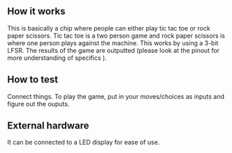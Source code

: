 <!---

This file is used to generate your project datasheet. Please fill in the information below and delete any unused
sections.

You can also include images in this folder and reference them in the markdown. Each image must be less than
512 kb in size, and the combined size of all images must be less than 1 MB.
-->

## How it works

This is basically a chip where people can either play tic tac toe or rock paper scissors. Tic tac toe is a two person game and rock paper scissors is where one person plays against the machine. This works by using a 3-bit LFSR. The results of the game are outputted (please look at the pinout for more understanding of specifics ).

## How to test

Connect things. To play the game, put in your moves/choices as inputs and figure out the ouputs.

## External hardware

It can be connected to a LED display for ease of use.
